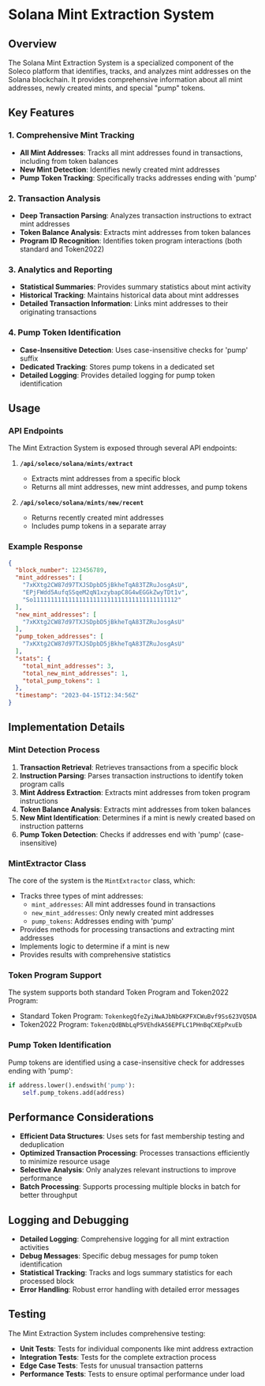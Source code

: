 # Solana Mint Extraction System

## Overview

The Solana Mint Extraction System is a specialized component of the Soleco platform that identifies, tracks, and analyzes mint addresses on the Solana blockchain. It provides comprehensive information about all mint addresses, newly created mints, and special "pump" tokens.

## Key Features

### 1. Comprehensive Mint Tracking

- **All Mint Addresses**: Tracks all mint addresses found in transactions, including from token balances
- **New Mint Detection**: Identifies newly created mint addresses
- **Pump Token Tracking**: Specifically tracks addresses ending with 'pump'

### 2. Transaction Analysis

- **Deep Transaction Parsing**: Analyzes transaction instructions to extract mint addresses
- **Token Balance Analysis**: Extracts mint addresses from token balances
- **Program ID Recognition**: Identifies token program interactions (both standard and Token2022)

### 3. Analytics and Reporting

- **Statistical Summaries**: Provides summary statistics about mint activity
- **Historical Tracking**: Maintains historical data about mint addresses
- **Detailed Transaction Information**: Links mint addresses to their originating transactions

### 4. Pump Token Identification

- **Case-Insensitive Detection**: Uses case-insensitive checks for 'pump' suffix
- **Dedicated Tracking**: Stores pump tokens in a dedicated set
- **Detailed Logging**: Provides detailed logging for pump token identification

## Usage

### API Endpoints

The Mint Extraction System is exposed through several API endpoints:

1. **`/api/soleco/solana/mints/extract`**
   - Extracts mint addresses from a specific block
   - Returns all mint addresses, new mint addresses, and pump tokens

2. **`/api/soleco/solana/mints/new/recent`**
   - Returns recently created mint addresses
   - Includes pump tokens in a separate array

### Example Response

```json
{
  "block_number": 123456789,
  "mint_addresses": [
    "7xKXtg2CW87d97TXJSDpbD5jBkheTqA83TZRuJosgAsU",
    "EPjFWdd5AufqSSqeM2qN1xzybapC8G4wEGGkZwyTDt1v",
    "So11111111111111111111111111111111111111112"
  ],
  "new_mint_addresses": [
    "7xKXtg2CW87d97TXJSDpbD5jBkheTqA83TZRuJosgAsU"
  ],
  "pump_token_addresses": [
    "7xKXtg2CW87d97TXJSDpbD5jBkheTqA83TZRuJosgAsU"
  ],
  "stats": {
    "total_mint_addresses": 3,
    "total_new_mint_addresses": 1,
    "total_pump_tokens": 1
  },
  "timestamp": "2023-04-15T12:34:56Z"
}
```

## Implementation Details

### Mint Detection Process

1. **Transaction Retrieval**: Retrieves transactions from a specific block
2. **Instruction Parsing**: Parses transaction instructions to identify token program calls
3. **Mint Address Extraction**: Extracts mint addresses from token program instructions
4. **Token Balance Analysis**: Extracts mint addresses from token balances
5. **New Mint Identification**: Determines if a mint is newly created based on instruction patterns
6. **Pump Token Detection**: Checks if addresses end with 'pump' (case-insensitive)

### MintExtractor Class

The core of the system is the `MintExtractor` class, which:

- Tracks three types of mint addresses:
  - `mint_addresses`: All mint addresses found in transactions
  - `new_mint_addresses`: Only newly created mint addresses
  - `pump_tokens`: Addresses ending with 'pump'
- Provides methods for processing transactions and extracting mint addresses
- Implements logic to determine if a mint is new
- Provides results with comprehensive statistics

### Token Program Support

The system supports both standard Token Program and Token2022 Program:

- Standard Token Program: `TokenkegQfeZyiNwAJbNbGKPFXCWuBvf9Ss623VQ5DA`
- Token2022 Program: `TokenzQdBNbLqP5VEhdkAS6EPFLC1PHnBqCXEpPxuEb`

### Pump Token Identification

Pump tokens are identified using a case-insensitive check for addresses ending with 'pump':

```python
if address.lower().endswith('pump'):
    self.pump_tokens.add(address)
```

## Performance Considerations

- **Efficient Data Structures**: Uses sets for fast membership testing and deduplication
- **Optimized Transaction Processing**: Processes transactions efficiently to minimize resource usage
- **Selective Analysis**: Only analyzes relevant instructions to improve performance
- **Batch Processing**: Supports processing multiple blocks in batch for better throughput

## Logging and Debugging

- **Detailed Logging**: Comprehensive logging for all mint extraction activities
- **Debug Messages**: Specific debug messages for pump token identification
- **Statistical Tracking**: Tracks and logs summary statistics for each processed block
- **Error Handling**: Robust error handling with detailed error messages

## Testing

The Mint Extraction System includes comprehensive testing:

- **Unit Tests**: Tests for individual components like mint address extraction
- **Integration Tests**: Tests for the complete extraction process
- **Edge Case Tests**: Tests for unusual transaction patterns
- **Performance Tests**: Tests to ensure optimal performance under load

